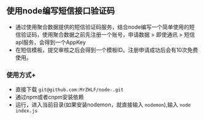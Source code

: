 ##  使用node编写短信接口验证码

+ 通过使用聚合数据提供的短信验证码服务，结合node编写一个简单使用的短信验证码，使用聚合数据之前先注册一个账号，申请数据 > 即使通讯 > 短信apl服务，会得到一个AppKey
+ 在短信模板，提交审核之后会得到一个模板ID。注册申请成功后会有10次免费使用。



### 使用方式+
+ 直接下载 ` git@github.com:MrZHLF/node-.git `
+ 通过npm或者cnpm安装依赖
+ 运行，进入当前目录(如果安装nodemon，就直接输入 `nodemon`),输入 `node index.js`
